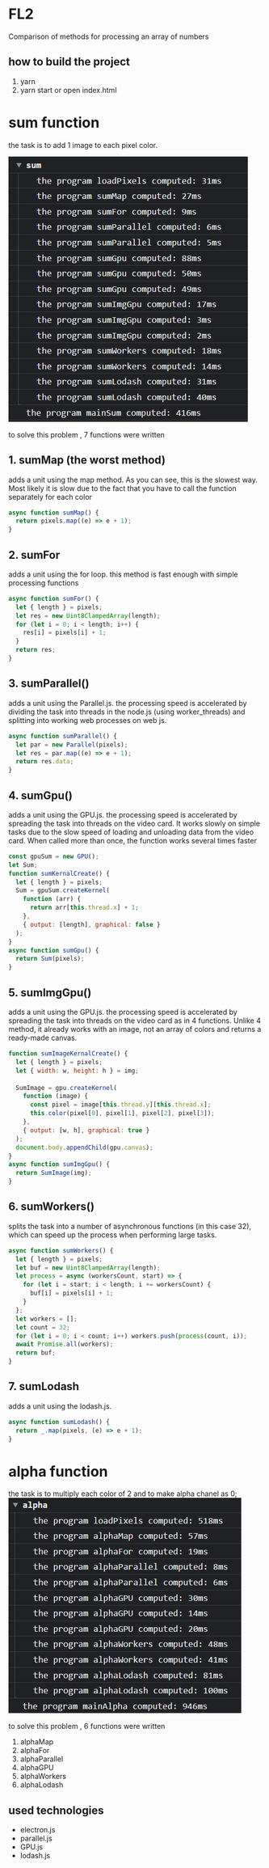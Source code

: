 # FL2

Сomparison of methods for processing an array of numbers

## how to build the project

1. yarn
2. yarn start
   or
   open index.html

# sum function

the task is to add 1 image to each pixel color.

![sum](github/sum.png)

to solve this problem , 7 functions were written

## 1. sumMap (the worst method)

adds a unit using the map method. As you can see, this is the slowest way. Most likely it is slow due to the fact that you have to call the function separately for each color

```javascript
async function sumMap() {
  return pixels.map((e) => e + 1);
}
```

## 2. sumFor

adds a unit using the for loop. this method is fast enough with simple processing functions

```javascript
async function sumFor() {
  let { length } = pixels;
  let res = new Uint8ClampedArray(length);
  for (let i = 0; i < length; i++) {
    res[i] = pixels[i] + 1;
  }
  return res;
}
```

## 3. sumParallel()

adds a unit using the Parallel.js. the processing speed is accelerated by dividing the task into threads in the node.js (using worker_threads) and splitting into working web processes on web js.

```javascript
async function sumParallel() {
  let par = new Parallel(pixels);
  let res = par.map((e) => e + 1);
  return res.data;
}
```

## 4. sumGpu()

adds a unit using the GPU.js. the processing speed is accelerated by spreading the task into threads on the video card. It works slowly on simple tasks due to the slow speed of loading and unloading data from the video card. When called more than once, the function works several times faster

```javascript
const gpuSum = new GPU();
let Sum;
function sumKernalCreate() {
  let { length } = pixels;
  Sum = gpuSum.createKernel(
    function (arr) {
      return arr[this.thread.x] + 1;
    },
    { output: [length], graphical: false }
  );
}
async function sumGpu() {
  return Sum(pixels);
}
```

## 5. sumImgGpu()

adds a unit using the GPU.js. the processing speed is accelerated by spreading the task into threads on the video card as in 4 functions. Unlike 4 method, it already works with an image, not an array of colors and returns a ready-made canvas.

```javascript
function sumImageKernalCreate() {
  let { length } = pixels;
  let { width: w, height: h } = img;

  SumImage = gpu.createKernel(
    function (image) {
      const pixel = image[this.thread.y][this.thread.x];
      this.color(pixel[0], pixel[1], pixel[2], pixel[3]);
    },
    { output: [w, h], graphical: true }
  );
  document.body.appendChild(gpu.canvas);
}
async function sumImgGpu() {
  return SumImage(img);
}
```

## 6. sumWorkers()

splits the task into a number of asynchronous functions (in this case 32), which can speed up the process when performing large tasks.

```javascript
async function sumWorkers() {
  let { length } = pixels;
  let buf = new Uint8ClampedArray(length);
  let process = async (workersCount, start) => {
    for (let i = start; i < length; i += workersCount) {
      buf[i] = pixels[i] + 1;
    }
  };
  let workers = [];
  let count = 32;
  for (let i = 0; i < count; i++) workers.push(process(count, i));
  await Promise.all(workers);
  return buf;
}
```

## 7. sumLodash

adds a unit using the lodash.js.

```javascript
async function sumLodash() {
  return _.map(pixels, (e) => e + 1);
}
```

# alpha function

the task is to multiply each color of 2 and to make alpha chanel as 0;
![sum](github/alpha.png)

to solve this problem , 6 functions were written

1. alphaMap
2. alphaFor
3. alphaParallel
4. alphaGPU
5. alphaWorkers
6. alphaLodash
## used technologies

- electron.js
- parallel.js
- GPU.js
- lodash.js
